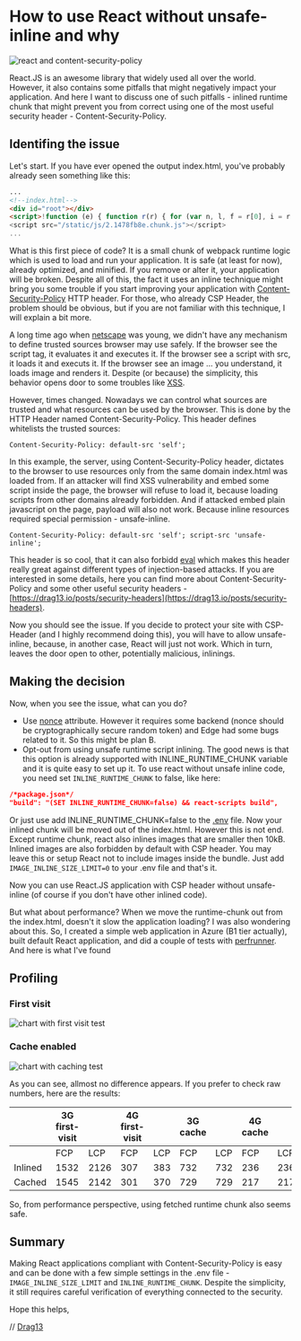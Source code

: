 # How to use React without unsafe-inline and why

![react and content-security-policy](~/img/kdpv/react-security.png)

React.JS is an awesome library that widely used all over the world. However, it also contains some pitfalls that might negatively impact your application. And here I want to discuss one of such pitfalls - inlined runtime chunk that might prevent you from correct using one of the most useful security header - Content-Security-Policy.

## Identifing the issue

Let's start. If you have ever opened the output index.html, you've probably already seen something like this:

```html
...
<!--index.html-->
<div id="root"></div>
<script>!function (e) { function r(r) { for (var n, l, f = r[0], i = r[1], a = r[2], c = 0, s = []; c < f.length; c++)l = f[c], Object.prototype.hasOwnProperty.call(o, l) && o[l] && s.push(o[l][0]), o[l] = 0;}</script>
<script src="/static/js/2.1478fb8e.chunk.js"></script>
...
```

What is this first piece of code? It is a small chunk of webpack runtime logic which is used to load and run your application. It is safe (at least for now), already optimized, and minified. If you remove or alter it, your application will be broken. Despite all of this, the fact it uses an inline technique might bring you some trouble if you start improving your application with [Content-Security-Policy](https://developer.mozilla.org/en-US/docs/Web/HTTP/CSP) HTTP header. For those, who already CSP Header, the problem should be obvious, but if you are not familiar with this technique, I will explain a bit more.

A long time ago when [netscape](https://en.wikipedia.org/wiki/Netscape_Navigator) was young, we didn't have any mechanism to define trusted sources browser may use safely. If the browser see the script tag, it evaluates it and executes it. If the browser see a script with src, it loads it and executs it. If the browser see an image ... you understand, it loads image and renders it. Despite (or because) the simplicity, this behavior opens door to some troubles like [XSS](https://developer.mozilla.org/en-US/docs/Glossary/Cross-site_scripting).

However, times changed. Nowadays we can control what sources are trusted and what resources can be used by the browser. This is done by the HTTP Header named Content-Security-Policy. This header defines whitelists the trusted sources:

```
Content-Security-Policy: default-src 'self';
```

In this example, the server, using Content-Security-Policy header, dictates to the browser to use resources only from the same domain index.html was loaded from. If an attacker will find XSS vulnerability and embed some script inside the page, the browser will refuse to load it, because loading scripts from other domains already forbidden. And if attacked embed plain javascript on the page, payload will also not work. Because inline resources required special permission - unsafe-inline.

```
Content-Security-Policy: default-src 'self'; script-src 'unsafe-inline';
```

This header is so cool, that it can also forbidd [eval](https://developer.mozilla.org/en-US/docs/Web/JavaScript/Reference/Global_Objects/eval) which makes this header really great against different types of injection-based attacks. If you are interested in some details, here you can find more about Content-Security-Policy and some other useful security headers - [https://drag13.io/posts/security-headers](https://drag13.io/posts/security-headers).

Now you should see the issue. If you decide to protect your site with CSP-Header (and I highly recommend doing this), you will have to allow unsafe-inline, because, in another case, React will just not work. Which in turn, leaves the door open to other, potentially malicious, inlinings.

## Making the decision

Now, when you see the issue, what can you do?

* Use [nonce](https://developer.mozilla.org/en-US/docs/Web/HTTP/Headers/Content-Security-Policy/script-src) attribute. However it requires some backend (nonce should be cryptographically secure random token) and Edge had some bugs related to it. So this might be plan B.
* Opt-out from using unsafe runtime script inlining. The good news is that this option is already supported with INLINE_RUNTIME_CHUNK variable and it is quite easy to set up it. To use react without unsafe inline code, you need set ```INLINE_RUNTIME_CHUNK``` to false, like here:

```json
/*package.json*/
"build": "(SET INLINE_RUNTIME_CHUNK=false) && react-scripts build",
```

Or just use add INLINE_RUNTIME_CHUNK=false to the [.env](https://create-react-app.dev/docs/adding-custom-environment-variables/) file. Now your inlined chunk will be moved out of the index.html. However this is not end. Except runtime chunk, react also inlines images that are smaller then 10kB. Inlined images are also forbidden by default with CSP header. You may leave this or setup React not to include images inside the bundle.  Just add
```IMAGE_INLINE_SIZE_LIMIT=0``` to your .env file and that's it.

Now you can use React.JS application with CSP header without unsafe-inline (of course if you don't have other inlined code).

But what about performance? When we move the runtime-chunk out from the index.html, doesn't it slow the application loading? I was also wondering about this. So, I created a simple web application in Azure (B1 tier actually), built default React application, and did a couple of tests with [perfrunner](https://www.npmjs.com/package/perfrunner). And here is what I've found

## Profiling

### First visit

![chart with first visit test](./first-visit.png)

### Cache enabled

![chart with caching test](./cache-enabled.png)

As you can see, allmost no difference appears. If you prefer to check raw numbers, here are the results:

| | 3G first-visit | | 4G  first-visit| | 3G cache| | 4G cache| |
|--| --| -- | -- | --| -- | -- | ---| --|
| | FCP | LCP | FCP | LCP | FCP | LCP | FCP | LCP |
|Inlined| 1532  | 2126 | 307 | 383 | 732 | 732 | 236 | 236 |
|Cached| 1545 | 2142 | 301 | 370 | 729 | 729 | 217 | 217 |

So, from performance perspective, using fetched runtime chunk also seems safe.

## Summary

Making React applications compliant with Content-Security-Policy is easy and can be done with a few simple settings in the .env file - ```IMAGE_INLINE_SIZE_LIMIT``` and ```INLINE_RUNTIME_CHUNK```. Despite the simplicity, it still requires careful verification of everything connected to the security.

Hope this helps,

// [Drag13](https://drag13.io/)
